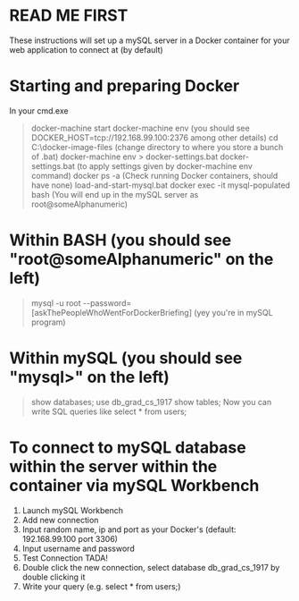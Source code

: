 # READ ME FIRST
These instructions will set up a mySQL server in a Docker container for your web application to connect at (by default)

# Starting and preparing Docker
In your cmd.exe
> docker-machine start
> docker-machine env 
(you should see DOCKER_HOST=tcp://192.168.99.100:2376 among other details)
> cd C:\docker-image-files 
(change directory to where you store a bunch of .bat)
> docker-machine env > docker-settings.bat
> docker-settings.bat 
(to apply settings given by docker-machine env command)
> docker ps -a 
(Check running Docker containers, should have none)
> load-and-start-mysql.bat
> docker exec -it mysql-populated bash
(You will end up in the mySQL server as root@someAlphanumeric)

# Within BASH (you should see "root@someAlphanumeric" on the left)
> mysql -u root --password=[askThePeopleWhoWentForDockerBriefing]
(yey you're in mySQL program)

# Within mySQL (you should see "mysql>" on the left)
> show databases;
> use db_grad_cs_1917
> show tables;
Now you can write SQL queries  like
> select * from users;

# To connect to mySQL database within the server within the container via mySQL Workbench
1. Launch mySQL Workbench
2. Add new connection
3. Input random name, ip and port as your Docker's (default: 192.168.99.100 port 3306)
4. Input username and password
5. Test Connection TADA!
6. Double click the new connection, select database db_grad_cs_1917 by double clicking it
7. Write your query (e.g. select * from users;)